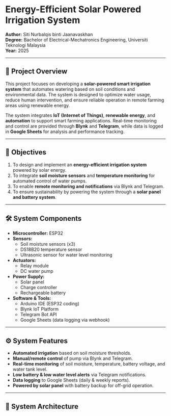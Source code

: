 # Energy-Efficient Solar Powered Irrigation System

**Author:** Siti Nurbalqis binti Jaanavaskhan  
**Degree:** Bachelor of Electrical-Mechatronics Engineering, Universiti Teknologi Malaysia  
**Year:** 2025  

---

## 📌 Project Overview
This project focuses on developing a **solar-powered smart irrigation system** that automates watering based on soil conditions and environmental data. The system is designed to optimize water usage, reduce human intervention, and ensure reliable operation in remote farming areas using renewable energy.

The system integrates **IoT (Internet of Things)**, **renewable energy**, and **automation** to support smart farming applications. Real-time monitoring and control are provided through **Blynk** and **Telegram**, while data is logged in **Google Sheets** for analysis and performance tracking.

---

## 🎯 Objectives
1. To design and implement an **energy-efficient irrigation system** powered by solar energy.  
2. To integrate **soil moisture sensors** and **temperature monitoring** for automated control of water pumps.  
3. To enable **remote monitoring and notifications** via Blynk and Telegram.  
4. To ensure sustainability by powering the system through a **solar panel and battery system**.  

---

## 🛠️ System Components
- **Microcontroller:** ESP32  
- **Sensors:**
  - Soil moisture sensors (x3)  
  - DS18B20 temperature sensor  
  - Ultrasonic sensor for water level monitoring  
- **Actuators:**
  - Relay module  
  - DC water pump  
- **Power Supply:**
  - Solar panel  
  - Charge controller  
  - Rechargeable battery  
- **Software & Tools:**
  - Arduino IDE (ESP32 coding)  
  - Blynk IoT Platform  
  - Telegram Bot API  
  - Google Sheets (data logging via webhook)  

---

## ⚙️ System Features
- **Automated irrigation** based on soil moisture thresholds.  
- **Manual/remote control** of pump via Blynk and Telegram.  
- **Real-time monitoring** of soil moisture, temperature, battery voltage, and water tank level.  
- **Low battery & low water level alerts** via Telegram notifications.  
- **Data logging** to Google Sheets (daily & weekly reports).  
- **Powered by solar panel** with battery backup for off-grid operation.  

---

## 📐 System Architecture

